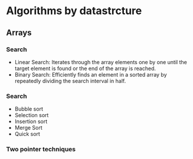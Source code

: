 # Algorithms by datastrcture
## Arrays
### Search 
- Linear Search: Iterates through the array elements one by one until the target element is found or the end of the array is reached.
- Binary Search: Efficiently finds an element in a sorted array by repeatedly dividing the search interval in half.

### Search 
- Bubble sort
- Selection sort
- Insertion sort
- Merge Sort
- Quick sort
### Two pointer techniques
